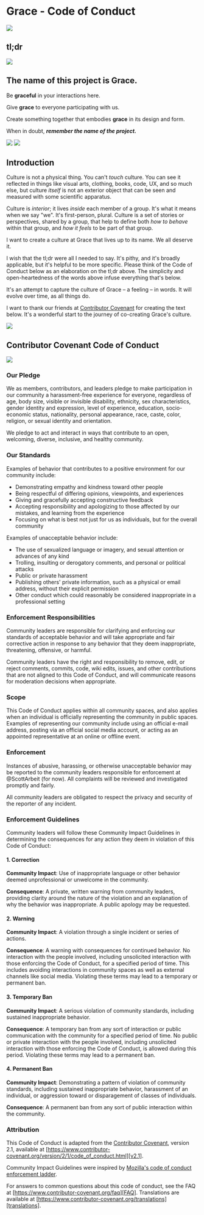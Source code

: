 # Grace - Code of Conduct

![](https://gracevcsdevelopment.blob.core.windows.net/static/Orange3.svg)
## tl;dr
![](https://gracevcsdevelopment.blob.core.windows.net/static/Green.svg)

## The name of this project is **Grace**.

Be **graceful** in your interactions here.

Give **grace** to everyone participating with us.

Create something together that embodies **grace** in its design and form.

When in doubt, **_remember the name of the project._**

![](https://gracevcsdevelopment.blob.core.windows.net/static/Green.svg)
![](https://gracevcsdevelopment.blob.core.windows.net/static/Orange3.svg)

## Introduction

Culture is not a physical thing. You can't _touch_ culture. You can see it reflected in things like visual arts, clothing, books, code, UX, and so much else, but culture _itself_ is not an exterior object that can be seen and measured with some scientific apparatus.

Culture is _interior_; it lives _inside_ each member of a group. It's what it means when we say "we". It's first-person, plural. Culture is a set of stories or perspectives, shared by a group, that help to define both _how to behave_ within that group, and _how it feels_ to be part of that group.

I want to create a culture at Grace that lives up to its name. We all deserve it.

I wish that the tl;dr were all I needed to say. It's pithy, and it's broadly applicable, but it's helpful to be more specific. Please think of the Code of Conduct below as an elaboration on the tl;dr above. The simplicity and open-heartedness of the words above infuse everything that's below.

It's an attempt to capture the culture of Grace – a feeling – in words. It will evolve over time, as all things do.

I want to thank our friends at [Contributor Covenant](https://www.contributor-covenant.org/) for creating the text below.  It's a wonderful start to the journey of co-creating Grace's culture.

![](https://gracevcsdevelopment.blob.core.windows.net/static/Orange3.svg)

## Contributor Covenant Code of Conduct
![](https://gracevcsdevelopment.blob.core.windows.net/static/Green.svg)

### Our Pledge

We as members, contributors, and leaders pledge to make participation in our community a harassment-free experience for everyone, regardless of age, body size, visible or invisible disability, ethnicity, sex characteristics, gender identity and expression, level of experience, education, socio-economic status, nationality, personal appearance, race, caste, color, religion, or sexual identity and orientation.

We pledge to act and interact in ways that contribute to an open, welcoming, diverse, inclusive, and healthy community.

### Our Standards

Examples of behavior that contributes to a positive environment for our community include:

* Demonstrating empathy and kindness toward other people
* Being respectful of differing opinions, viewpoints, and experiences
* Giving and gracefully accepting constructive feedback
* Accepting responsibility and apologizing to those affected by our mistakes, and learning from the experience
* Focusing on what is best not just for us as individuals, but for the overall community

Examples of unacceptable behavior include:

* The use of sexualized language or imagery, and sexual attention or advances of any kind
* Trolling, insulting or derogatory comments, and personal or political attacks
* Public or private harassment
* Publishing others' private information, such as a physical or email address, without their explicit permission
* Other conduct which could reasonably be considered inappropriate in a professional setting

### Enforcement Responsibilities

Community leaders are responsible for clarifying and enforcing our standards of acceptable behavior and will take appropriate and fair corrective action in response to any behavior that they deem inappropriate, threatening, offensive, or harmful.

Community leaders have the right and responsibility to remove, edit, or reject comments, commits, code, wiki edits, issues, and other contributions that are not aligned to this Code of Conduct, and will communicate reasons for moderation decisions when appropriate.

### Scope

This Code of Conduct applies within all community spaces, and also applies when an individual is officially representing the community in public spaces. Examples of representing our community include using an official e-mail address, posting via an official social media account, or acting as an appointed representative at an online or offline event.

### Enforcement

Instances of abusive, harassing, or otherwise unacceptable behavior may be reported to the community leaders responsible for enforcement at @ScottArbeit (for now). All complaints will be reviewed and investigated promptly and fairly.

All community leaders are obligated to respect the privacy and security of the reporter of any incident.

### Enforcement Guidelines

Community leaders will follow these Community Impact Guidelines in determining the consequences for any action they deem in violation of this Code of Conduct:

#### 1. Correction

**Community Impact**: Use of inappropriate language or other behavior deemed unprofessional or unwelcome in the community.

**Consequence**: A private, written warning from community leaders, providing clarity around the nature of the violation and an explanation of why the behavior was inappropriate. A public apology may be requested.

#### 2. Warning

**Community Impact**: A violation through a single incident or series of actions.

**Consequence**: A warning with consequences for continued behavior. No interaction with the people involved, including unsolicited interaction with those enforcing the Code of Conduct, for a specified period of time. This includes avoiding interactions in community spaces as well as external channels like social media. Violating these terms may lead to a temporary or permanent ban.

#### 3. Temporary Ban

**Community Impact**: A serious violation of community standards, including sustained inappropriate behavior.

**Consequence**: A temporary ban from any sort of interaction or public communication with the community for a specified period of time. No public or private interaction with the people involved, including unsolicited interaction with those enforcing the Code of Conduct, is allowed during this period. Violating these terms may lead to a permanent ban.

#### 4. Permanent Ban

**Community Impact**: Demonstrating a pattern of violation of community standards, including sustained inappropriate behavior, harassment of an individual, or aggression toward or disparagement of classes of individuals.

**Consequence**: A permanent ban from any sort of public interaction within the community.

### Attribution

This Code of Conduct is adapted from the [Contributor Covenant][homepage], version 2.1, available at [https://www.contributor-covenant.org/version/2/1/code_of_conduct.html][v2.1].

Community Impact Guidelines were inspired by [Mozilla's code of conduct enforcement ladder][Mozilla CoC].

For answers to common questions about this code of conduct, see the FAQ at [https://www.contributor-covenant.org/faq][FAQ]. Translations are available at [https://www.contributor-covenant.org/translations][translations].

[homepage]: https://www.contributor-covenant.org
[v2.1]: https://www.contributor-covenant.org/version/2/1/code_of_conduct.html
[Mozilla CoC]: https://github.com/mozilla/diversity
[FAQ]: https://www.contributor-covenant.org/faq
[translations]: https://www.contributor-covenant.org/translations
